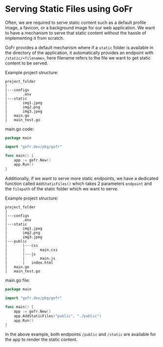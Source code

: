 # Serving Static Files using GoFr

Often, we are required to serve static content such as a default profile image, a favicon, or a background image for our 
web application. We want to have a mechanism to serve that static content without the hassle of implementing it from scratch.

GoFr provides a default mechanism where if a `static` folder is available in the directory of the application,
it automatically provides an endpoint with `/static/<filename>`, here filename refers to the file we want to get static content to be served. 

Example project structure:

```dotenv
project_folder
|
|---configs
|       .env
|---static
|       img1.jpeg
|       img2.png
|       img3.jpeg
|   main.go
|   main_test.go
```

main.go code:

```go
package main

import "gofr.dev/pkg/gofr"

func main() {
	app := gofr.New()
	app.Run()
}
```

Additionally, if we want to serve more static endpoints, we have a dedicated function called `AddStaticFiles()`
which takes 2 parameters `endpoint` and the `filepath` of the static folder which we want to serve.

Example project structure:

```dotenv
project_folder
|
|---configs
|       .env
|---static
|       img1.jpeg
|       img2.png
|       img3.jpeg
|---public
|       |---css
|       |       main.css
|       |---js
|       |       main.js
|       |   index.html
|   main.go
|   main_test.go
```

main.go file:

```go
package main

import "gofr.dev/pkg/gofr"

func main() {
	app := gofr.New()
	app.AddStaticFiles("public", "./public")
	app.Run()
}
```

In the above example, both endpoints `/public` and `/static` are available for the app to render the static content.
